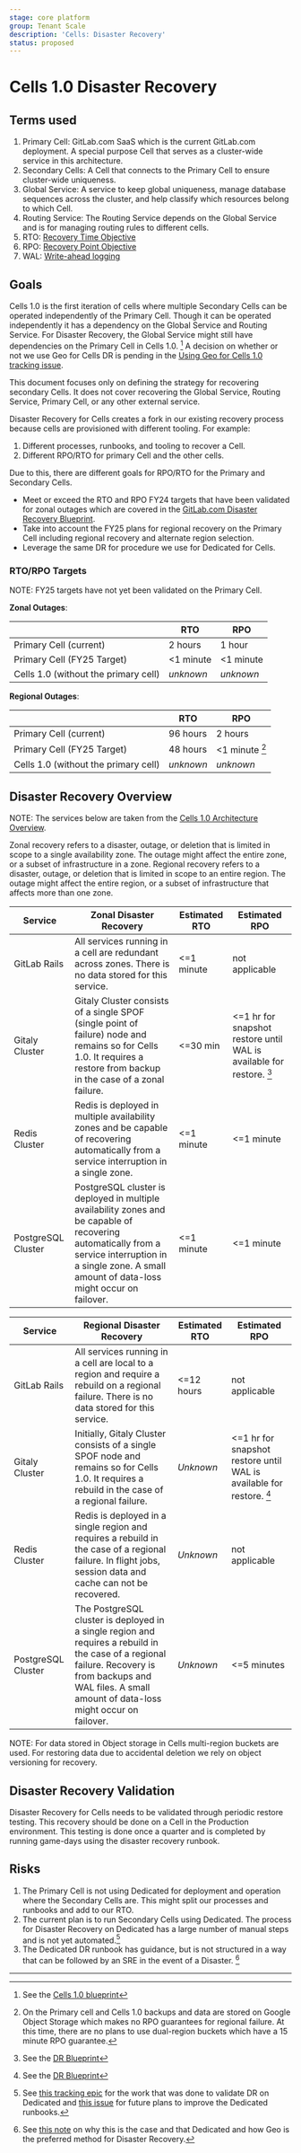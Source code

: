 ```yaml
---
stage: core platform
group: Tenant Scale
description: 'Cells: Disaster Recovery'
status: proposed
---
```


# Cells 1.0 Disaster Recovery

## Terms used

1. Primary Cell: GitLab.com SaaS which is the current GitLab.com deployment. A special purpose Cell that serves as a cluster-wide service in this architecture.
1. Secondary Cells: A Cell that connects to the Primary Cell to ensure cluster-wide uniqueness.
1. Global Service: A service to keep global uniqueness, manage database sequences across the cluster, and help classify which resources belong to which Cell.
1. Routing Service: The Routing Service depends on the Global Service and is for managing routing rules to different cells.
1. RTO: [Recovery Time Objective]
1. RPO: [Recovery Point Objective]
1. WAL: [Write-ahead logging]

## Goals

Cells 1.0 is the first iteration of cells where multiple Secondary Cells can be operated independently of the Primary Cell.
Though it can be operated independently it has a dependency on the Global Service and Routing Service.
For Disaster Recovery, the Global Service might still have dependencies on the Primary Cell in Cells 1.0. [^cells-1.0]
A decision on whether or not we use Geo for Cells DR is pending in the [Using Geo for Cells 1.0 tracking issue](https://gitlab.com/gitlab-com/gl-infra/production-engineering/-/issues/25246).

This document focuses only on defining the strategy for recovering secondary Cells.
It does not cover recovering the Global Service, Routing Service, Primary Cell, or any other external service.

Disaster Recovery for Cells creates a fork in our existing recovery process because cells are provisioned with different tooling.
For example:

1. Different processes, runbooks, and tooling to recover a Cell.
1. Different RPO/RTO for primary Cell and the other cells.

Due to this, there are different goals for RPO/RTO for the Primary and Secondary Cells.

- Meet or exceed the RTO and RPO FY24 targets that have been validated for zonal outages which are covered in the [GitLab.com Disaster Recovery Blueprint](../../disaster_recovery/index.md).
- Take into account the FY25 plans for regional recovery on the Primary Cell including regional recovery and alternate region selection.
- Leverage the same DR for procedure we use for Dedicated for Cells.

### RTO/RPO Targets

NOTE:
FY25 targets have not yet been validated on the Primary Cell.

**Zonal Outages**:

|                                      | RTO       | RPO |
|--------------------------------------|-----------|-----|
| Primary Cell (current)               | 2 hours   | 1 hour |
| Primary Cell (FY25 Target)           | <1 minute | <1 minute |
| Cells 1.0 (without the primary cell) | _unknown_ | _unknown_ |

**Regional Outages**:

|                                      | RTO       | RPO |
|--------------------------------------|-----------|-----|
| Primary Cell (current)               | 96 hours  | 2 hours |
| Primary Cell (FY25 Target)           | 48 hours  | <1 minute [^object-storage] |
| Cells 1.0 (without the primary cell) | _unknown_ | _unknown_ |

## Disaster Recovery Overview

NOTE:
The services below are taken from the [Cells 1.0 Architecture Overview].

Zonal recovery refers to a disaster, outage, or deletion that is limited in scope to a single availability zone.
The outage might affect the entire zone, or a subset of infrastructure in a zone.
Regional recovery refers to a disaster, outage, or deletion that is limited in scope to an entire region.
The outage might affect the entire region, or a subset of infrastructure that affects more than one zone.

| Service | Zonal Disaster Recovery | Estimated RTO | Estimated RPO |
| --- | --- | --- | --- |
| GitLab Rails            | All services running in a cell are redundant across zones. There is no data stored for this service. | <=1 minute | not applicable |
| Gitaly Cluster          | Gitaly Cluster consists of a single SPOF (single point of failure) node and remains so for Cells 1.0. It requires a restore from backup in the case of a zonal failure. | <=30 min | <=1 hr for snapshot restore until WAL is available for restore. [^blueprint-dr] |
| Redis Cluster           | Redis is deployed in multiple availability zones and be capable of recovering automatically from a service interruption in a single zone. | <=1 minute | <=1 minute |
| PostgreSQL Cluster      | PostgreSQL cluster is deployed in multiple availability zones and be capable of recovering automatically from a service interruption in a single zone. A small amount of data-loss might occur on failover. | <=1 minute | <=1 minute |

| Service | Regional Disaster Recovery | Estimated RTO | Estimated RPO |
| --- | --- | --- | --- |
| GitLab Rails            | All services running in a cell are local to a region and require a rebuild on a regional failure. There is no data stored for this service. | <=12 hours | not applicable |
| Gitaly Cluster          | Initially, Gitaly Cluster consists of a single SPOF node and remains so for Cells 1.0. It requires a rebuild in the case of a regional failure. | _Unknown_ | <=1 hr for snapshot restore until WAL is available for restore. [^blueprint-dr] |
| Redis Cluster           | Redis is deployed in a single region and requires a rebuild in the case of a regional failure. In flight jobs, session data and cache can not be recovered. | _Unknown_ | not applicable |
| PostgreSQL Cluster      | The PostgreSQL cluster is deployed in a single region and requires a rebuild in the case of a regional failure. Recovery is from backups and WAL files. A small amount of data-loss might occur on failover. | _Unknown_ | <=5 minutes |

NOTE:
For data stored in Object storage in Cells multi-region buckets are used. For restoring data due to accidental deletion we rely on object versioning for recovery.

## Disaster Recovery Validation

Disaster Recovery for Cells needs to be validated through periodic restore testing.
This recovery should be done on a Cell in the Production environment.
This testing is done once a quarter and is completed by running game-days using the disaster recovery runbook.

## Risks

1. The Primary Cell is not using Dedicated for deployment and operation where the Secondary Cells are. This might split our processes and runbooks and add to our RTO.
1. The current plan is to run Secondary Cells using Dedicated. The process for Disaster Recovery on Dedicated has a large number of manual steps and is not yet automated.[^dedicated-dr]
1. The Dedicated DR runbook has guidance, but is not structured in a way that can be followed by an SRE in the event of a Disaster. [^dedicated-dr-final-update]

---

   [Cells 1.0 Architecture Overview]: https://gitlab.com/gitlab-org/gitlab/-/blob/master/doc/architecture/blueprints/cells/iterations/cells-1.0.md#architecture-overview
   [Recovery Time Objective]: https://en.wikipedia.org/wiki/Disaster_recovery#Recovery_Time_Objective
   [Recovery Point Objective]: https://en.wikipedia.org/wiki/Disaster_recovery#Recovery_Point_Objective
   [Write-ahead logging]: https://en.wikipedia.org/wiki/Write-ahead_logging

   [^cells-1.0]: See the [Cells 1.0 blueprint](https://gitlab.com/gitlab-org/gitlab/-/blob/master/doc/architecture/blueprints/cells/iterations/cells-1.0.md)
   [^blueprint-dr]: See the [DR Blueprint](https://gitlab.com/gitlab-org/gitlab/-/tree/master/doc/architecture/blueprints/disaster_recovery?ref_type=heads#current-recovery-time-objective-rto-and-recovery-point-objective-rpo-for-zonal-recovery)
   [^object-storage]: On the Primary cell and Cells 1.0 backups and data are stored on Google Object Storage which makes no RPO guarantees for regional failure. At this time, there are no plans to use dual-region buckets which have a 15 minute RPO guarantee.
   [^dedicated-dr]: See [this tracking epic](https://gitlab.com/groups/gitlab-com/gl-infra/gitlab-dedicated/-/epics/292) for the work that was done to validate DR on Dedicated and [this issue](https://gitlab.com/gitlab-com/gl-infra/gitlab-dedicated/team/-/issues/3948) for future plans to improve the Dedicated runbooks.
   [^dedicated-dr-final-update]: See [this note](https://gitlab.com/groups/gitlab-com/gl-infra/gitlab-dedicated/-/epics/292#note_1751653953) on why this is the case and that Dedicated and how Geo is the preferred method for Disaster Recovery.
